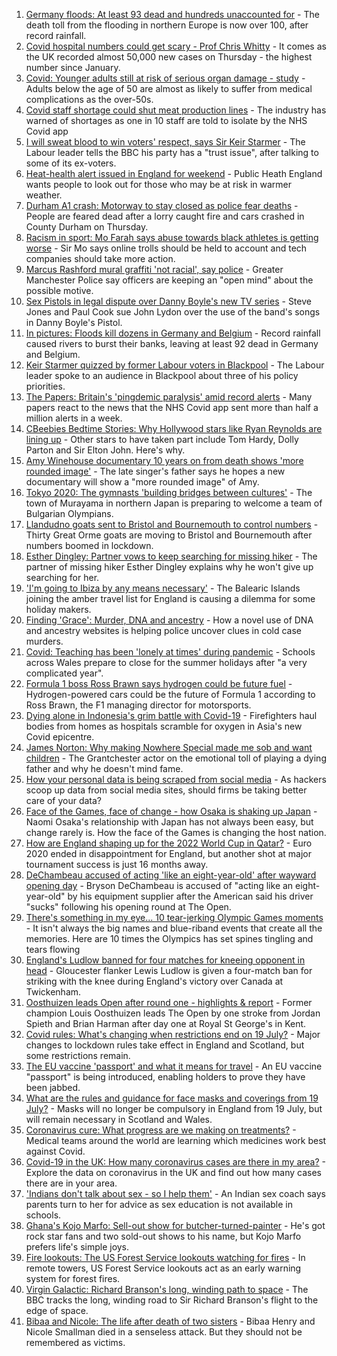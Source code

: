 1. [Germany floods: At least 93 dead and hundreds unaccounted for](https://www.bbc.co.uk/news/world-europe-57858829) - The death toll from the flooding in northern Europe is now over 100, after record rainfall.
2. [Covid hospital numbers could get scary - Prof Chris Whitty](https://www.bbc.co.uk/news/uk-57858864) - It comes as the UK recorded almost 50,000 new cases on Thursday - the highest number since January.
3. [Covid: Younger adults still at risk of serious organ damage - study](https://www.bbc.co.uk/news/health-57840825) - Adults below the age of 50 are almost as likely to suffer from medical complications as the over-50s.
4. [Covid staff shortage could shut meat production lines](https://www.bbc.co.uk/news/business-57856566) - The industry has warned of shortages as one in 10 staff are told to isolate by the NHS Covid app
5. [I will sweat blood to win voters' respect, says Sir Keir Starmer](https://www.bbc.co.uk/news/uk-politics-57848266) - The Labour leader tells the BBC his party has a "trust issue", after talking to some of its ex-voters.
6. [Heat-health alert issued in England for weekend](https://www.bbc.co.uk/news/uk-57858950) - Public Heath England wants people to look out for those who may be at risk in warmer weather.
7. [Durham A1 crash: Motorway to stay closed as police fear deaths](https://www.bbc.co.uk/news/uk-england-tyne-57860919) - People are feared dead after a lorry caught fire and cars crashed in County Durham on Thursday.
8. [Racism in sport: Mo Farah says abuse towards black athletes is getting worse](https://www.bbc.co.uk/news/uk-57857993) - Sir Mo says online trolls should be held to account and tech companies should take more action.
9. [Marcus Rashford mural graffiti 'not racial', say police](https://www.bbc.co.uk/news/uk-england-manchester-57852315) - Greater Manchester Police say officers are keeping an "open mind" about the possible motive.
10. [Sex Pistols in legal dispute over Danny Boyle's new TV series](https://www.bbc.co.uk/news/entertainment-arts-57860013) - Steve Jones and Paul Cook sue John Lydon over the use of the band's songs in Danny Boyle's Pistol.
11. [In pictures: Floods kill dozens in Germany and Belgium](https://www.bbc.co.uk/news/world-europe-57858826) - Record rainfall caused rivers to burst their banks, leaving at least 92 dead in Germany and Belgium.
12. [Keir Starmer quizzed by former Labour voters in Blackpool](https://www.bbc.co.uk/news/uk-politics-57849730) - The Labour leader spoke to an audience in Blackpool about three of his policy priorities.
13. [The Papers: Britain's 'pingdemic paralysis' amid record alerts](https://www.bbc.co.uk/news/blogs-the-papers-57858393) - Many papers react to the news that the NHS Covid app sent more than half a million alerts in a week.
14. [CBeebies Bedtime Stories: Why Hollywood stars like Ryan Reynolds are lining up](https://www.bbc.co.uk/news/entertainment-arts-57827931) - Other stars to have taken part include Tom Hardy, Dolly Parton and Sir Elton John. Here's why.
15. [Amy Winehouse documentary 10 years on from death shows 'more rounded image'](https://www.bbc.co.uk/news/entertainment-arts-57850132) - The late singer's father says he hopes a new documentary will show a "more rounded image" of Amy.
16. [Tokyo 2020: The gymnasts 'building bridges between cultures'](https://www.bbc.co.uk/news/world-asia-57839224) - The town of Murayama in northern Japan is preparing to welcome a team of Bulgarian Olympians.
17. [Llandudno goats sent to Bristol and Bournemouth to control numbers](https://www.bbc.co.uk/news/uk-wales-57849393) - Thirty Great Orme goats are moving to Bristol and Bournemouth after numbers boomed in lockdown.
18. [Esther Dingley: Partner vows to keep searching for missing hiker](https://www.bbc.co.uk/news/uk-england-tyne-57818035) - The partner of missing hiker Esther Dingley explains why he won't give up searching for her.
19. ['I'm going to Ibiza by any means necessary'](https://www.bbc.co.uk/news/newsbeat-57856616) - The Balearic Islands joining the amber travel list for England is causing a dilemma for some holiday makers.
20. [Finding 'Grace': Murder, DNA and ancestry](https://www.bbc.co.uk/news/technology-57801794) - How a novel use of DNA and ancestry websites is helping police uncover clues in cold case murders.
21. [Covid: Teaching has been 'lonely at times' during pandemic](https://www.bbc.co.uk/news/uk-wales-57852713) - Schools across Wales prepare to close for the summer holidays after "a very complicated year".
22. [Formula 1 boss Ross Brawn says hydrogen could be future fuel](https://www.bbc.co.uk/sport/formula1/57842205) - Hydrogen-powered cars could be the future of Formula 1 according to Ross Brawn, the F1 managing director for motorsports.
23. [Dying alone in Indonesia's grim battle with Covid-19](https://www.bbc.co.uk/news/world-asia-57830770) - Firefighters haul bodies from homes as hospitals scramble for oxygen in Asia's new Covid epicentre.
24. [James Norton: Why making Nowhere Special made me sob and want children](https://www.bbc.co.uk/news/entertainment-arts-57769056) - The Grantchester actor on the emotional toll of playing a dying father and why he doesn't mind fame.
25. [How your personal data is being scraped from social media](https://www.bbc.co.uk/news/business-57841239) - As hackers scoop up data from social media sites, should firms be taking better care of your data?
26. [Face of the Games, face of change - how Osaka is shaking up Japan](https://www.bbc.co.uk/sport/olympics/57841166) - Naomi Osaka's relationship with Japan has not always been easy, but change rarely is. How the face of the Games is changing the host nation.
27. [How are England shaping up for the 2022 World Cup in Qatar?](https://www.bbc.co.uk/sport/football/57820088) - Euro 2020 ended in disappointment for England, but another shot at major tournament success is just 16 months away.
28. [DeChambeau accused of acting 'like an eight-year-old' after wayward opening day](https://www.bbc.co.uk/sport/golf/57860263) - Bryson DeChambeau is accused of "acting like an eight-year-old" by his equipment supplier after the American said his driver "sucks" following his opening round at The Open.
29. [There's something in my eye... 10 tear-jerking Olympic Games moments](https://www.bbc.co.uk/sport/olympics/57824699) - It isn't always the big names and blue-riband events that create all the memories. Here are 10 times the Olympics has set spines tingling and tears flowing
30. [England's Ludlow banned for four matches for kneeing opponent in head](https://www.bbc.co.uk/sport/rugby-union/57858884) - Gloucester flanker Lewis Ludlow is given a four-match ban for striking with the knee during England's victory over Canada at Twickenham.
31. [Oosthuizen leads Open after round one - highlights & report](https://www.bbc.co.uk/sport/golf/57854050) - Former champion Louis Oosthuizen leads The Open by one stroke from Jordan Spieth and Brian Harman after day one at Royal St George's in Kent.
32. [Covid rules: What's changing when restrictions end on 19 July?](https://www.bbc.co.uk/news/explainers-52530518) - Major changes to lockdown rules take effect in England and Scotland, but some restrictions remain.
33. [The EU vaccine 'passport' and what it means for travel](https://www.bbc.co.uk/news/explainers-57665765) - An EU vaccine "passport" is being introduced, enabling holders to prove they have been jabbed.
34. [What are the rules and guidance for face masks and coverings from 19 July?](https://www.bbc.co.uk/news/health-51205344) - Masks will no longer be compulsory in England from 19 July, but will remain necessary in Scotland and Wales.
35. [Coronavirus cure: What progress are we making on treatments?](https://www.bbc.co.uk/news/health-52354520) - Medical teams around the world are learning which medicines work best against Covid.
36. [Covid-19 in the UK: How many coronavirus cases are there in my area?](https://www.bbc.co.uk/news/uk-51768274) - Explore the data on coronavirus in the UK and find out how many cases there are in your area.
37. ['Indians don't talk about sex - so I help them'](https://www.bbc.co.uk/news/stories-56838660) - An Indian sex coach says parents turn to her for advice as sex education is not available in schools.
38. [Ghana's Kojo Marfo: Sell-out show for butcher-turned-painter](https://www.bbc.co.uk/news/world-africa-57553149) - He's got rock star fans and two sold-out shows to his name, but Kojo Marfo prefers life's simple joys.
39. [Fire lookouts: The US Forest Service lookouts watching for fires](https://www.bbc.co.uk/news/world-us-canada-57626403) - In remote towers, US Forest Service lookouts act as an early warning system for forest fires.
40. [Virgin Galactic: Richard Branson's long, winding path to space](https://www.bbc.co.uk/news/science-environment-57798167) - The BBC tracks the long, winding road to Sir Richard Branson's flight to the edge of space.
41. [Bibaa and Nicole: The life after death of two sisters](https://www.bbc.co.uk/news/uk-england-london-57679755) - Bibaa Henry and Nicole Smallman died in a senseless attack. But they should not be remembered as victims.
